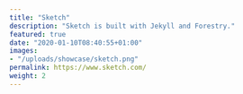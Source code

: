 ```yaml
---
title: "Sketch"
description: "Sketch is built with Jekyll and Forestry."
featured: true
date: "2020-01-10T08:40:55+01:00"
images:
- "/uploads/showcase/sketch.png"
permalink: https://www.sketch.com/
weight: 2
---
```

